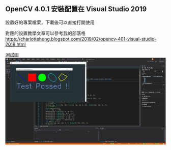 ## OpenCV 4.0.1 安裝配置在 Visual Studio 2019
設置好的專案檔案，下載後可以直接打開使用

對應的設置教學文章可以參考我的部落格
https://charlottehong.blogspot.com/2019/02/opencv-401-visual-studio-2019.html

測試圖
![](CHG_OpenCV_test\Snipaste_2019-02-25_01-35-12.png)

